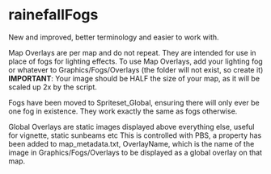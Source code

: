 # rainefallFogs

New and improved, better terminology and easier to work with.

Map Overlays are per map and do not repeat. They are intended for use in place of fogs for lighting effects.
To use Map Overlays, add your lighting fog or whatever to Graphics/Fogs/Overlays (the folder will not exist, so create it)\
**IMPORTANT**: Your image should be HALF the size of your map, as it will be scaled up 2x by the script.

Fogs have been moved to Spriteset_Global, ensuring there will only ever be one fog in existence.
They work exactly the same as fogs otherwise.

Global Overlays are static images displayed above everything else, useful for vignette, static sunbeams etc
This is controlled with PBS, a property has been added to map_metadata.txt, OverlayName, which is the name of the image in Graphics/Fogs/Overlays to be displayed as a global overlay on that map.
